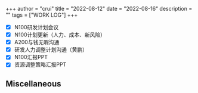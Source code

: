 +++
author = "crui"
title = "2022-08-12"
date = "2022-08-16"
description = ""
tags = ["WORK LOG"]
+++

- [x] N100研发计划会议
- [x] N100计划更新（人力、成本、新风险）
- [x] A200与钱无暇沟通
- [x] 研发人力调整计划沟通（黄鹏）
- [x] N100汇报PPT
- [x] 资源调整策略汇报PPT

## Miscellaneous

